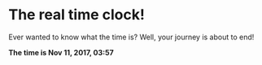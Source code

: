 # The real time clock!

Ever wanted to know what the time is? Well, your journey is about to end!

**The time is Nov 11, 2017, 03:57**